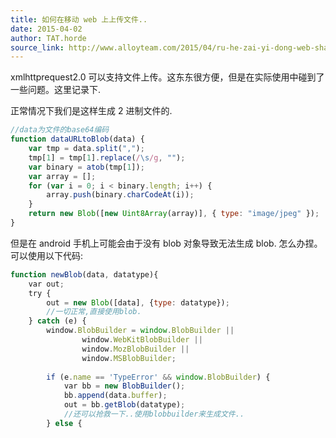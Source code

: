 ```yaml
---
title: 如何在移动 web 上上传文件..
date: 2015-04-02
author: TAT.horde
source_link: http://www.alloyteam.com/2015/04/ru-he-zai-yi-dong-web-shang-shang-chuan-wen-jian/
---
```


<!-- {% raw %} - for jekyll -->

xmlhttprequest2.0 可以支持文件上传。这东东很方便，但是在实际使用中碰到了一些问题。这里记录下.

正常情况下我们是这样生成 2 进制文件的.

```javascript
//data为文件的base64编码
function dataURLtoBlob(data) {
    var tmp = data.split(",");
    tmp[1] = tmp[1].replace(/\s/g, "");
    var binary = atob(tmp[1]);
    var array = [];
    for (var i = 0; i < binary.length; i++) {
        array.push(binary.charCodeAt(i));
    }
    return new Blob([new Uint8Array(array)], { type: "image/jpeg" });
}
```

但是在 android 手机上可能会由于没有 blob 对象导致无法生成 blob. 怎么办捏。可以使用以下代码:

```javascript
function newBlob(data, datatype){
    var out;
    try {
        out = new Blob([data], {type: datatype});
        //一切正常,直接使用blob.
    } catch (e) {
        window.BlobBuilder = window.BlobBuilder ||
                window.WebKitBlobBuilder ||
                window.MozBlobBuilder ||
                window.MSBlobBuilder;
 
        if (e.name == 'TypeError' && window.BlobBuilder) {
            var bb = new BlobBuilder();
            bb.append(data.buffer);
            out = bb.getBlob(datatype);
            //还可以抢救一下..使用blobbuilder来生成文件..
        } else {
```


<!-- {% endraw %} - for jekyll -->